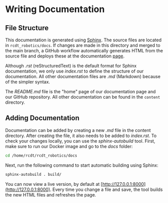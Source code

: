 # Writing Documentation

## File Structure

This documentation is generated using [Sphinx](https://www.sphinx-doc.org). The source files are located in `rcdt_robotics/docs`. If changes are made in this directory and merged to the main branch, a GitHub workflow automatically generates HTML from the source file and deploys these at the documentation [page](https://alliander-opensource.github.io/rcdt_robotics/).

Although *.rst* (reStructuredText) is the default format for Sphinx documentation, we only use *index.rst* to define the structure of our documentation. All other documentation files are *.md* (Markdown) because of the simpler syntax.  

The *README.md* file is the "home" page of our documentation page and our GitHub repository. All other documentation can be found in the `content` directory.

## Adding Documentation

Documentation can be added by creating a new *.md* file in the content directory. After creating the file, it also needs to be added to *index.rst*. To check your changes locally, you can use the *sphinx-autobuild* tool. First, make sure to run our Docker image and go to the *docs* folder:

```bash
cd /home/rcdt/rcdt_robotics/docs
```

Next, run the following command to start automatic building using Sphinx:

```bash
sphinx-autobuild . build/
```

You can now view a live version, by default at [http://127.0.0.1:8000](http://127.0.0.1:8000). Every time you change a file and save, the tool builds the new HTML files and refreshes the page.
